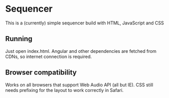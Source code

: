 # Sequencer

This is a (currently) simple sequencer build with HTML, JavaScript and CSS

## Running

Just open index.html. Angular and other dependencies are fetched from CDNs,
so internet connection is required.

## Browser compatibility

Works on all browsers that support Web Audio API (all but IE). CSS still needs prefixing for the layout to work correctly in Safari.

